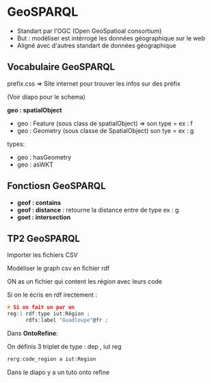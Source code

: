 
# GeoSPARQL

- Standart  par l'OGC (Open GeoSpatioal consortium)
- But : modéliser est intérrogé les données géographique sur le web
- Aligné avec d'autres standart de données géographique


## Vocabulaire GeoSPARQL

prefix.css => Site internet pour trouver les infos sur des préfix

(Voir diapo pour le schema)

**geo : spatialObject** 
- geo : Feature (sous class de spatialObject) => son type = ex : f
- geo : Geometry (sous classe de SpatialObject) son tye = ex : g

types:
- geo : hasGeometry
- geo : asWKT


## Fonctiosn GeoSPARQL

- **geof : contains** 
- **geof : distance** : retourne la distance entre de type ex : g
- **goet : intersection**

## TP2 GeoSPARQL


Importer les fichiers CSV

Modéliser le graph csv en fichier rdf

ON as un fichier qui content les région avec leurs code


Si on le écris en rdf irectement :

```c
# Si on fait un par un
reg:1 rdf:type iut:Région ;
	  rdfs:label "Guadloupe"@fr ;

```

Dans **OntoRefine**:

On définis 3 triplet de type : dep , iut  reg

```c
rerg:code_region a iut:Region
```

Dans le diapo y a un tuto onto refine

